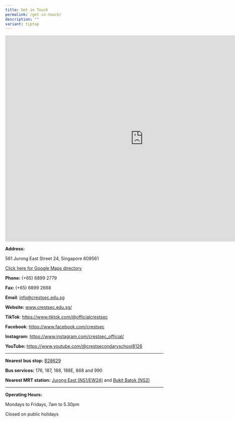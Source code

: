 ```yaml
---
title: Get in Touch
permalink: /get-in-touch/
description: ""
variant: tiptap
---
```

<div class="iframe-wrapper">
<iframe style="border: 0px; width: 877px; height: 656px;" height="450" width="600" allowfullscreen="true" frameborder="0" src="https://www.google.com/maps/embed?pb=!1m14!1m8!1m3!1d4009.512998813894!2d103.74118165421513!3d1.342440559703387!3m2!1i1024!2i768!4f13.1!3m3!1m2!1s0x0%3A0x5104dbd93122047f!2sCrest%20Secondary%20School!5e0!3m2!1sen!2ssg!4v1604017021273!5m2!1sen!2ssg"></iframe>
</div>
<p><strong>Address:</strong>
</p>
<p>561 Jurong East Street 24, Singapore 609561</p>
<p><a href="https://www.google.com.sg/maps/place/Crest+Secondary+School/@1.3436637,103.7428639,15z/data=!4m5!3m4!1s0x0:0x5104dbd93122047f!8m2!3d1.3436637!4d103.7428639" rel="noopener noreferrer nofollow" target="_blank">Click here for Google Maps directory</a>
</p>
<p><strong>Phone:</strong>&nbsp;(+65) 6899 2779</p>
<p><strong>Fax: </strong>(+65)&nbsp;6899 2668</p>
<p><strong>Email</strong>:&nbsp;<a href="mailto:info@crestsec.edu.sg" rel="noopener noreferrer nofollow" target="_blank">info@crestsec.edu.sg</a>
</p>
<p><strong>Website: </strong><a href="https://www.crestsec.edu.sg/" rel="noopener noreferrer nofollow" target="_blank">www.crestsec.edu.sg/</a>
</p>
<p><strong>TikTok</strong>: <a href="https://www.tiktok.com/@officialcrestsec" rel="noopener noreferrer nofollow" target="_blank">https://www.tiktok.com/@officialcrestsec</a>
</p>
<p><strong>Facebook</strong>: <a href="https://www.facebook.com/crestsec" rel="noopener noreferrer nofollow" target="_blank">https://www.facebook.com/crestsec</a>
</p>
<p><strong>Instagram:</strong>  <a href="https://www.instagram.com/crestsec_official/" rel="noopener noreferrer nofollow" target="_blank">https://www.instagram.com/crestsec_official/</a>
</p>
<p><strong>YouTube:</strong>  <a href="https://www.youtube.com/@crestsecondaryschool8126" rel="noopener noreferrer nofollow" target="_blank">https://www.youtube.com/@crestsecondaryschool8126</a>
</p>
<hr>
<p><strong>Nearest bus stop:</strong>&nbsp;<a href="https://www.google.com.sg/maps/place/Blk+266/@1.3421421,103.7413959,17z/data=!4m21!1m15!4m14!1m6!1m2!1s0x31da1016c4d033ed:0xeaa1370fbdd9f418!2sBlk+266!2m2!1d103.74425!2d1.3419533!1m6!1m2!1s0x31da101709c924b3:0x5104dbd93122047f!2sCrest+Secondary+School!2m2!1d103.7428639!2d1.3436637!3m4!1s0x31da1016c4d033ed:0xeaa1370fbdd9f418!8m2!3d1.3419534!4d103.7442499" rel="noopener noreferrer nofollow" target="_blank">B28629</a>
</p>
<p><strong>Bus services:</strong> 176, 187, 188, 188E, 868 and 990</p>
<p><strong>Nearest MRT station:</strong>  <a href="https://www.google.com.sg/maps/dir/Jurong+East+MRT+Jurong+Gateway+Road/Crest+Secondary+School/@1.3377245,103.7395109,16z/data=!3m1!4b1!4m13!4m12!1m5!1m1!1s0x31da100f0aa99d2f:0xd25fb73738ac2582!2m2!1d103.7422884!2d1.3331336!1m5!1m1!1s0x31da101709c924b3:0x5104dbd93122047f!2m2!1d103.7428639!2d1.3436637" rel="noopener noreferrer nofollow" target="_blank">Jurong East (NS1/EW24)</a> and
<a href="https://www.google.com.sg/maps/dir/Bukit+Batok/Crest+Secondary+School/@1.3451273,103.7407868,16z/data=!3m1!4b1!4m13!4m12!1m5!1m1!1s0x31da103f1cc57ecb:0x964fd956df3bbb42!2m2!1d103.749428!2d1.348796!1m5!1m1!1s0x31da101709c924b3:0x5104dbd93122047f!2m2!1d103.7428639!2d1.3436637" rel="noopener noreferrer nofollow" target="_blank">Bukit Batok (NS2)</a>
</p>
<hr>
<p><strong>Operating Hours:</strong>
</p>
<p>Mondays to Fridays, 7am to 5.30pm</p>
<p>Closed on public holidays</p>
<p></p>